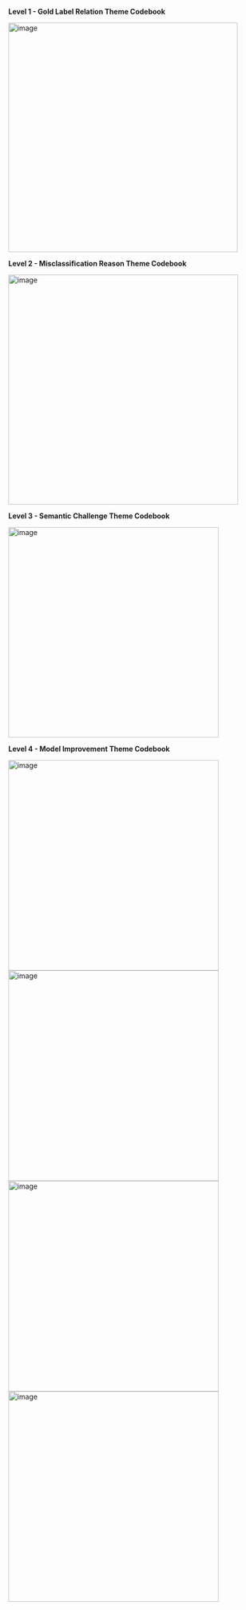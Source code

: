 **Level 1 - Gold Label Relation Theme Codebook**

<img width="459" alt="image" src="https://github.com/mtclevans/semantictextanalysis/assets/135343954/84f035b2-1a7a-4757-bb63-776d9bacce35">

**Level 2 - Misclassification Reason Theme Codebook**

<img width="460" alt="image" src="https://github.com/mtclevans/semantictextanalysis/assets/135343954/94e1b662-336c-45e5-9c59-1e8069f52bb5">

**Level 3 - Semantic Challenge Theme Codebook**

<img width="421" alt="image" src="https://github.com/mtclevans/semantictextanalysis/assets/135343954/d31dbd70-8bea-4688-9433-0edd75f3a7ac">

**Level 4 - Model Improvement Theme Codebook**

<img width="421" alt="image" src="https://github.com/mtclevans/semantictextanalysis/assets/135343954/b7710fe7-6368-4f32-a907-175e1afeb0ae">

<img width="421" alt="image" src="https://github.com/mtclevans/semantictextanalysis/assets/135343954/73978e42-905e-47aa-a3dc-c0fec249625b">

<img width="421" alt="image" src="https://github.com/mtclevans/semantictextanalysis/assets/135343954/c767b486-4166-4282-8208-9031396b02a2">

<img width="421" alt="image" src="https://github.com/mtclevans/semantictextanalysis/assets/135343954/70aa7ff1-710f-4114-a438-362a94933604">
